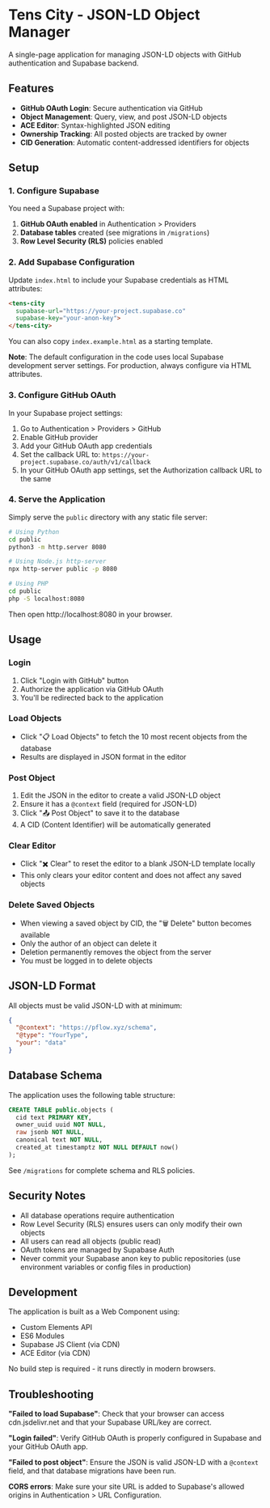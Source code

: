 # Tens City - JSON-LD Object Manager

A single-page application for managing JSON-LD objects with GitHub authentication and Supabase backend.

## Features

- **GitHub OAuth Login**: Secure authentication via GitHub
- **Object Management**: Query, view, and post JSON-LD objects
- **ACE Editor**: Syntax-highlighted JSON editing
- **Ownership Tracking**: All posted objects are tracked by owner
- **CID Generation**: Automatic content-addressed identifiers for objects

## Setup

### 1. Configure Supabase

You need a Supabase project with:

1. **GitHub OAuth enabled** in Authentication > Providers
2. **Database tables** created (see migrations in `/migrations`)
3. **Row Level Security (RLS)** policies enabled

### 2. Add Supabase Configuration

Update `index.html` to include your Supabase credentials as HTML attributes:

```html
<tens-city 
  supabase-url="https://your-project.supabase.co" 
  supabase-key="your-anon-key">
</tens-city>
```

You can also copy `index.example.html` as a starting template.

**Note**: The default configuration in the code uses local Supabase development server settings. For production, always configure via HTML attributes.

### 3. Configure GitHub OAuth

In your Supabase project settings:

1. Go to Authentication > Providers > GitHub
2. Enable GitHub provider
3. Add your GitHub OAuth app credentials
4. Set the callback URL to: `https://your-project.supabase.co/auth/v1/callback`
5. In your GitHub OAuth app settings, set the Authorization callback URL to the same

### 4. Serve the Application

Simply serve the `public` directory with any static file server:

```bash
# Using Python
cd public
python3 -m http.server 8080

# Using Node.js http-server
npx http-server public -p 8080

# Using PHP
cd public
php -S localhost:8080
```

Then open http://localhost:8080 in your browser.

## Usage

### Login
1. Click "Login with GitHub" button
2. Authorize the application via GitHub OAuth
3. You'll be redirected back to the application

### Load Objects
- Click "📋 Load Objects" to fetch the 10 most recent objects from the database
- Results are displayed in JSON format in the editor

### Post Object
1. Edit the JSON in the editor to create a valid JSON-LD object
2. Ensure it has a `@context` field (required for JSON-LD)
3. Click "📤 Post Object" to save it to the database
4. A CID (Content Identifier) will be automatically generated

### Clear Editor
- Click "✖️ Clear" to reset the editor to a blank JSON-LD template locally
- This only clears your editor content and does not affect any saved objects

### Delete Saved Objects
- When viewing a saved object by CID, the "🗑️ Delete" button becomes available
- Only the author of an object can delete it
- Deletion permanently removes the object from the server
- You must be logged in to delete objects

## JSON-LD Format

All objects must be valid JSON-LD with at minimum:

```json
{
  "@context": "https://pflow.xyz/schema",
  "@type": "YourType",
  "your": "data"
}
```

## Database Schema

The application uses the following table structure:

```sql
CREATE TABLE public.objects (
  cid text PRIMARY KEY,
  owner_uuid uuid NOT NULL,
  raw jsonb NOT NULL,
  canonical text NOT NULL,
  created_at timestamptz NOT NULL DEFAULT now()
);
```

See `/migrations` for complete schema and RLS policies.

## Security Notes

- All database operations require authentication
- Row Level Security (RLS) ensures users can only modify their own objects
- All users can read all objects (public read)
- OAuth tokens are managed by Supabase Auth
- Never commit your Supabase anon key to public repositories (use environment variables or config files in production)

## Development

The application is built as a Web Component using:
- Custom Elements API
- ES6 Modules
- Supabase JS Client (via CDN)
- ACE Editor (via CDN)

No build step is required - it runs directly in modern browsers.

## Troubleshooting

**"Failed to load Supabase"**: Check that your browser can access cdn.jsdelivr.net and that your Supabase URL/key are correct.

**"Login failed"**: Verify GitHub OAuth is properly configured in Supabase and your GitHub OAuth app.

**"Failed to post object"**: Ensure the JSON is valid JSON-LD with a `@context` field, and that database migrations have been run.

**CORS errors**: Make sure your site URL is added to Supabase's allowed origins in Authentication > URL Configuration.
